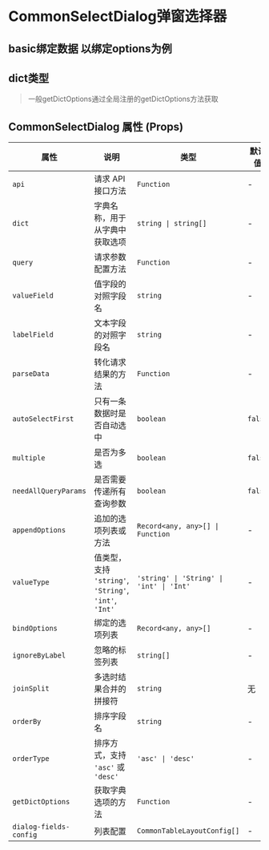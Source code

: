 # CommonSelectDialog弹窗选择器

## basic绑定数据 以绑定options为例

<demo vue="ui/CommonSelectOrDialog/basic.vue" />

## dict类型

> 一般getDictOptions通过全局注册的getDictOptions方法获取

<demo vue="ui/CommonSelectOrDialog/dict.vue" />

## CommonSelectDialog 属性 (Props)

| 属性                   | 说明                                                  | 类型                                     | 默认值  |
| ---------------------- | ----------------------------------------------------- | ---------------------------------------- | ------- |
| `api`                  | 请求 API 接口方法                                     | `Function`                               | -       |
| `dict`                 | 字典名称，用于从字典中获取选项                        | `string \| string[]`                     | -       |
| `query`                | 请求参数配置方法                                      | `Function`                               | -       |
| `valueField`           | 值字段的对照字段名                                    | `string`                                 | -       |
| `labelField`           | 文本字段的对照字段名                                  | `string`                                 | -       |
| `parseData`            | 转化请求结果的方法                                    | `Function`                               | -       |
| `autoSelectFirst`      | 只有一条数据时是否自动选中                            | `boolean`                                | `false` |
| `multiple`             | 是否为多选                                            | `boolean`                                | `false` |
| `needAllQueryParams`   | 是否需要传递所有查询参数                              | `boolean`                                | `false` |
| `appendOptions`        | 追加的选项列表或方法                                  | `Record<any, any>[] \| Function`         | -       |
| `valueType`            | 值类型，支持 `'string'`, `'String'`, `'int'`, `'Int'` | `'string' \| 'String' \| 'int' \| 'Int'` | -       |
| `bindOptions`          | 绑定的选项列表                                        | `Record<any, any>[]`                     | -       |
| `ignoreByLabel`        | 忽略的标签列表                                        | `string[]`                               | -       |
| `joinSplit`            | 多选时结果合并的拼接符                                | `string`                                 | 无      |
| `orderBy`              | 排序字段名                                            | `string`                                 | -       |
| `orderType`            | 排序方式，支持 `'asc'` 或 `'desc'`                    | `'asc' \| 'desc'`                        | -       |
| `getDictOptions`       | 获取字典选项的方法                                    | `Function`                               | -       |
| `dialog-fields-config` | 列表配置                                              | `CommonTableLayoutConfig[]`              | -       |
